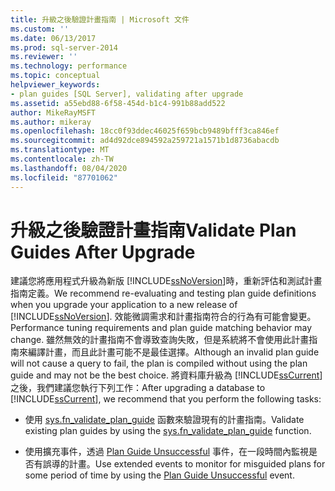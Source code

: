 ```yaml
---
title: 升級之後驗證計畫指南 | Microsoft 文件
ms.custom: ''
ms.date: 06/13/2017
ms.prod: sql-server-2014
ms.reviewer: ''
ms.technology: performance
ms.topic: conceptual
helpviewer_keywords:
- plan guides [SQL Server], validating after upgrade
ms.assetid: a55ebd88-6f58-454d-b1c4-991b88add522
author: MikeRayMSFT
ms.author: mikeray
ms.openlocfilehash: 18cc0f93ddec46025f659bcb9489bfff3ca846ef
ms.sourcegitcommit: ad4d92dce894592a259721a1571b1d8736abacdb
ms.translationtype: MT
ms.contentlocale: zh-TW
ms.lasthandoff: 08/04/2020
ms.locfileid: "87701062"
---
```

# <a name="validate-plan-guides-after-upgrade"></a><span data-ttu-id="83ef9-102">升級之後驗證計畫指南</span><span class="sxs-lookup"><span data-stu-id="83ef9-102">Validate Plan Guides After Upgrade</span></span>
  <span data-ttu-id="83ef9-103">建議您將應用程式升級為新版 [!INCLUDE[ssNoVersion](../../includes/ssnoversion-md.md)]時，重新評估和測試計畫指南定義。</span><span class="sxs-lookup"><span data-stu-id="83ef9-103">We recommend re-evaluating and testing plan guide definitions when you upgrade your application to a new release of [!INCLUDE[ssNoVersion](../../includes/ssnoversion-md.md)].</span></span> <span data-ttu-id="83ef9-104">效能微調需求和計畫指南符合的行為有可能會變更。</span><span class="sxs-lookup"><span data-stu-id="83ef9-104">Performance tuning requirements and plan guide matching behavior may change.</span></span> <span data-ttu-id="83ef9-105">雖然無效的計畫指南不會導致查詢失敗，但是系統將不會使用此計畫指南來編譯計畫，而且此計畫可能不是最佳選擇。</span><span class="sxs-lookup"><span data-stu-id="83ef9-105">Although an invalid plan guide will not cause a query to fail, the plan is compiled without using the plan guide and may not be the best choice.</span></span> <span data-ttu-id="83ef9-106">將資料庫升級為 [!INCLUDE[ssCurrent](../../includes/sscurrent-md.md)]之後，我們建議您執行下列工作：</span><span class="sxs-lookup"><span data-stu-id="83ef9-106">After upgrading a database to [!INCLUDE[ssCurrent](../../includes/sscurrent-md.md)], we recommend that you perform the following tasks:</span></span>  
  
-   <span data-ttu-id="83ef9-107">使用 [sys.fn_validate_plan_guide](/sql/relational-databases/system-functions/sys-fn-validate-plan-guide-transact-sql) 函數來驗證現有的計畫指南。</span><span class="sxs-lookup"><span data-stu-id="83ef9-107">Validate existing plan guides by using the [sys.fn_validate_plan_guide](/sql/relational-databases/system-functions/sys-fn-validate-plan-guide-transact-sql) function.</span></span>  
  
-   <span data-ttu-id="83ef9-108">使用擴充事件，透過 [Plan Guide Unsuccessful](../event-classes/plan-guide-unsuccessful-event-class.md) 事件，在一段時間內監視是否有誤導的計畫。</span><span class="sxs-lookup"><span data-stu-id="83ef9-108">Use extended events to monitor for misguided plans for some period of time by using the [Plan Guide Unsuccessful](../event-classes/plan-guide-unsuccessful-event-class.md) event.</span></span>  
  
  
